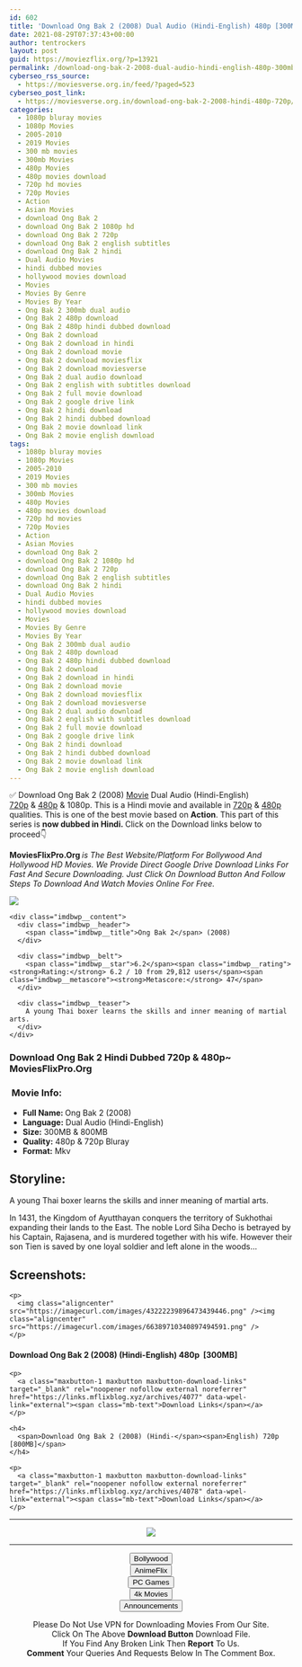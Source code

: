 ```yaml
---
id: 602
title: 'Download Ong Bak 2 (2008) Dual Audio (Hindi-English) 480p [300MB] || 720p [800MB]'
date: 2021-08-29T07:37:43+00:00
author: tentrockers
layout: post
guid: https://moviezflix.org/?p=13921
permalink: /download-ong-bak-2-2008-dual-audio-hindi-english-480p-300mb-720p-800mb/
cyberseo_rss_source:
  - https://moviesverse.org.in/feed/?paged=523
cyberseo_post_link:
  - https://moviesverse.org.in/download-ong-bak-2-2008-hindi-480p-720p/
categories:
  - 1080p bluray movies
  - 1080p Movies
  - 2005-2010
  - 2019 Movies
  - 300 mb movies
  - 300mb Movies
  - 480p Movies
  - 480p movies download
  - 720p hd movies
  - 720p Movies
  - Action
  - Asian Movies
  - download Ong Bak 2
  - download Ong Bak 2 1080p hd
  - download Ong Bak 2 720p
  - download Ong Bak 2 english subtitles
  - download Ong Bak 2 hindi
  - Dual Audio Movies
  - hindi dubbed movies
  - hollywood movies download
  - Movies
  - Movies By Genre
  - Movies By Year
  - Ong Bak 2 300mb dual audio
  - Ong Bak 2 480p download
  - Ong Bak 2 480p hindi dubbed download
  - Ong Bak 2 download
  - Ong Bak 2 download in hindi
  - Ong Bak 2 download movie
  - Ong Bak 2 download moviesflix
  - Ong Bak 2 download moviesverse
  - Ong Bak 2 dual audio download
  - Ong Bak 2 english with subtitles download
  - Ong Bak 2 full movie download
  - Ong Bak 2 google drive link
  - Ong Bak 2 hindi download
  - Ong Bak 2 hindi dubbed download
  - Ong Bak 2 movie download link
  - Ong Bak 2 movie english download
tags:
  - 1080p bluray movies
  - 1080p Movies
  - 2005-2010
  - 2019 Movies
  - 300 mb movies
  - 300mb Movies
  - 480p Movies
  - 480p movies download
  - 720p hd movies
  - 720p Movies
  - Action
  - Asian Movies
  - download Ong Bak 2
  - download Ong Bak 2 1080p hd
  - download Ong Bak 2 720p
  - download Ong Bak 2 english subtitles
  - download Ong Bak 2 hindi
  - Dual Audio Movies
  - hindi dubbed movies
  - hollywood movies download
  - Movies
  - Movies By Genre
  - Movies By Year
  - Ong Bak 2 300mb dual audio
  - Ong Bak 2 480p download
  - Ong Bak 2 480p hindi dubbed download
  - Ong Bak 2 download
  - Ong Bak 2 download in hindi
  - Ong Bak 2 download movie
  - Ong Bak 2 download moviesflix
  - Ong Bak 2 download moviesverse
  - Ong Bak 2 dual audio download
  - Ong Bak 2 english with subtitles download
  - Ong Bak 2 full movie download
  - Ong Bak 2 google drive link
  - Ong Bak 2 hindi download
  - Ong Bak 2 hindi dubbed download
  - Ong Bak 2 movie download link
  - Ong Bak 2 movie english download
---
```

<div class="thecontent clearfix">
  <p>
    ✅ Download Ong Bak 2 (2008) <a href="https://moviesverse.org.in/category/movies/" data-wpel-link="internal">Movie</a> Dual Audio (Hindi-English) <a href="https://moviesverse.org.in/720p-movies/" data-wpel-link="internal">720p</a>&nbsp;&&nbsp;<a href="https://moviesverse.org.in/480p-movies/" data-wpel-link="internal">480p</a> & 1080p. This is a Hindi movie and available in <a href="https://moviesverse.org.in/720p-movies/" data-wpel-link="internal">720p</a>&nbsp;&&nbsp;<a href="https://moviesverse.org.in/480p-movies/" data-wpel-link="internal">480p</a> qualities. This is one of the best movie based on <strong>Action</strong>. This part of this series is <strong>now dubbed in <span>Hindi.&nbsp;</span></strong><span>Click on the Download links below to proceed👇</span>
  </p>
  
  <p>
    <strong><span>MoviesFlixPro.Org&nbsp;</span></strong><em>is The Best Website/Platform For Bollywood And Hollywood HD Movies. We Provide Direct Google Drive Download Links For Fast And Secure Downloading. Just Click On Download Button And Follow Steps To&nbsp;Download And Watch Movies Online For Free.</em>
  </p>
  
  <div class="imdbwp imdbwp--movie dark">
    <div class="imdbwp__thumb">
      <a class="imdbwp__link" target="_blank" title="Ong Bak 2" href="https://www.imdb.com/title/tt0785035/" rel="nofollow external noopener noreferrer" data-wpel-link="external"><img class="imdbwp__img" src="https://m.media-amazon.com/images/M/MV5BMjIzMjM2NDAwNF5BMl5BanBnXkFtZTcwMDU0NjU3Mg@@._V1_SX300.jpg" /></a>
    </div>
    
    <div class="imdbwp__content">
      <div class="imdbwp__header">
        <span class="imdbwp__title">Ong Bak 2</span> (2008)
      </div>
      
      <div class="imdbwp__belt">
        <span class="imdbwp__star">6.2</span><span class="imdbwp__rating"><strong>Rating:</strong> 6.2 / 10 from 29,812 users</span><span class="imdbwp__metascore"><strong>Metascore:</strong> 47</span>
      </div>
      
      <div class="imdbwp__teaser">
        A young Thai boxer learns the skills and inner meaning of martial arts.
      </div>
    </div>
  </div>
  
  <h3>
    <span>Download Ong Bak 2 Hindi Dubbed 720p & 480p~ MoviesFlixPro.Org</span>
  </h3>
  
  <h3>
    <span>&nbsp;Movie Info:&nbsp;</span>
  </h3>
  
  <ul>
    <li>
      <strong>Full Name: </strong>Ong Bak 2 (2008)
    </li>
    <li>
      <strong>Language:</strong> Dual Audio (Hindi-English)
    </li>
    <li>
      <strong>Size:</strong> 300MB & 800MB
    </li>
    <li>
      <strong>Quality:</strong> 480p & 720p Bluray
    </li>
    <li>
      <strong>Format:</strong>&nbsp;Mkv
    </li>
  </ul>
  
  <h2>
    <span>Storyline:</span>
  </h2>
  
  <p>
    A young Thai boxer learns the skills and inner meaning of martial arts.
  </p>
  
  <div>
    In 1431, the Kingdom of Ayutthayan conquers the territory of Sukhothai expanding their lands to the East. The noble Lord Siha Decho is betrayed by his Captain, Rajasena, and is murdered together with his wife. However their son Tien is saved by one loyal soldier and left alone in the woods…
  </div>
  
  <div class="summary_text">
    <h2>
      <span>Screenshots:</span>
    </h2>
    
    <p>
      <img class="aligncenter" src="https://imagecurl.com/images/43222239896473439446.png" /><img class="aligncenter" src="https://imagecurl.com/images/66389710340897494591.png" />
    </p>
  </div>
  
  <div class="inline canwrap">
    <h4>
      <span>Download Ong Bak 2 (2008) (Hindi-English) </span><span>480p&nbsp; [300MB]</span>
    </h4>
    
    <p>
      <a class="maxbutton-1 maxbutton maxbutton-download-links" target="_blank" rel="noopener nofollow external noreferrer" href="https://links.mflixblog.xyz/archives/4077" data-wpel-link="external"><span class="mb-text">Download Links</span></a>
    </p>
    
    <h4>
      <span>Download Ong Bak 2 (2008) (Hindi-</span><span>English) 720p [800MB]</span>
    </h4>
    
    <p>
      <a class="maxbutton-1 maxbutton maxbutton-download-links" target="_blank" rel="noopener nofollow external noreferrer" href="https://links.mflixblog.xyz/archives/4078" data-wpel-link="external"><span class="mb-text">Download Links</span></a>
    </p>
  </div>
</div>

<center>
  </p> 
  
  <hr />
  
  <p>
    <a href="http://gdrivepro.xyz/join.php" data-wpel-link="external" target="_blank" rel="nofollow external noopener noreferrer"><img src="https://i.imgur.com/FhMdWdW.png" /></a>
  </p>
  
  <hr />
  
  <p>
    <a href="https://dogemovies.xyz" target="_blank" data-wpel-link="external" rel="nofollow external noopener noreferrer"><button class="button button5">Bollywood</button></a><br /> <a href="https://animeflix.in" target="_blank" data-wpel-link="external" rel="nofollow external noopener noreferrer"><button class="button button5">AnimeFlix</button></a><br /> <a href="https://gamesflix.net/" target="_blank" data-wpel-link="external" rel="nofollow external noopener noreferrer"><button class="button button5">PC Games</button></a><br /> <a href="https://uhdmovies.in" target="_blank" data-wpel-link="external" rel="nofollow external noopener noreferrer"><button class="button button5">4k Movies</button></a><br /> <a href="https://moviesverse.org.in/announcements/" target="_blank" data-wpel-link="internal" rel="noopener"><button class="button button5">Announcements</button></a>
  </p>
  
  <div class="alert alert-danger">
    Please Do Not Use VPN for Downloading Movies From Our Site.
  </div>
  
  <div class="alert alert-success">
    Click On The Above <strong>Download Button</strong> Download File.
  </div>
  
  <div class="alert alert-warning">
    If You Find Any Broken Link Then <strong>Report</strong> To Us.
  </div>
  
  <div class="alert alert-info">
    <strong>Comment</strong> Your Queries And Requests Below In The Comment Box.
  </div>
  
  <p>
    </center>
  </p>